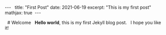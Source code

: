 --- 
 title:  "First Post"
date: 2021-06-19
excerpt: "This is my first post"
mathjax: true
 ---

  # Welcome  
**Hello world**, this is my first Jekyll blog post.
  I hope you like it! 
